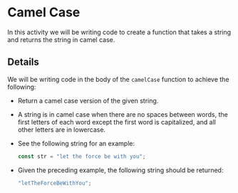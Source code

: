 # Camel Case

In this activity we will be writing code to create a function that takes a string and returns the string in camel case.

## Details

We will be writing code in the body of the `camelCase` function to achieve the following:

- Return a camel case version of the given string.

- A string is in camel case when there are no spaces between words, the first letters of each word except the first word is capitalized, and all other letters are in lowercase.

- See the following string for an example:

  ```js
  const str = "let the force be with you";
  ```

- Given the preceding example, the following string should be returned:

  ```js
  "letTheForceBeWithYou";
  ```
